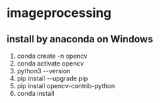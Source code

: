 # imageprocessing

## install by anaconda on Windows
1. conda create -n opencv
2. conda activate opencv
3. python3 --version
4. pip install --upgrade pip
5. pip install opencv-contrib-python
6. conda install 

